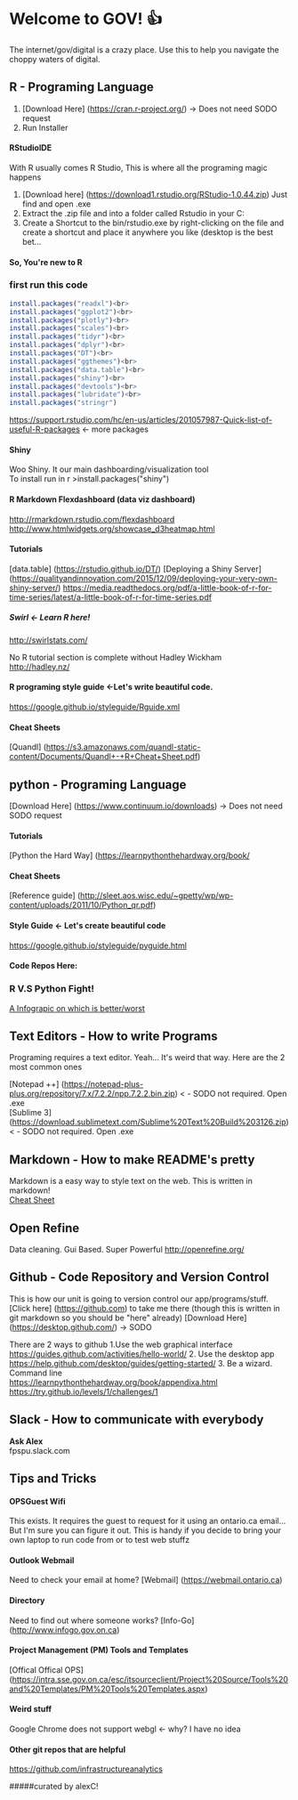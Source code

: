 # Welcome to GOV! :+1: 

The internet/gov/digital is a crazy place. Use this to help you navigate the choppy waters of digital. 

## R - Programing Language 

1. [Download Here] (https://cran.r-project.org/)  -> Does not need SODO request <br>
2. Run Installer

#### RStudioIDE
With R usually comes R Studio, This is where all the programing magic happens <br>

1. [Download here] (https://download1.rstudio.org/RStudio-1.0.44.zip) Just find and open .exe
2. Extract the .zip file and into a folder called Rstudio in your C: 
3. Create a Shortcut to the bin/rstudio.exe by right-clicking on the file and create a shortcut and place it anywhere you like (desktop is the best bet...

#### So, You're new to R
### first run this code
```r
install.packages("readxl")<br>
install.packages("ggplot2")<br>
install.packages("plotly")<br>
install.packages("scales")<br>
install.packages("tidyr")<br>
install.packages("dplyr")<br>
install.packages("DT")<br>
install.packages("ggthemes")<br>
install.packages("data.table")<br>
install.packages("shiny")<br>
install.packages("devtools")<br>
install.packages("lubridate")<br>
install.packages("stringr")

```

https://support.rstudio.com/hc/en-us/articles/201057987-Quick-list-of-useful-R-packages <- more packages

#### Shiny
Woo Shiny. It our main dashboarding/visualization tool <br>
To install run in r >install.packages("shiny")


#### R Markdown Flexdashboard (data viz dashboard)  

http://rmarkdown.rstudio.com/flexdashboard <br>
http://www.htmlwidgets.org/showcase_d3heatmap.html <br>


#### Tutorials 
[data.table] (https://rstudio.github.io/DT/) 
[Deploying a Shiny Server] (https://qualityandinnovation.com/2015/12/09/deploying-your-very-own-shiny-server/)
https://media.readthedocs.org/pdf/a-little-book-of-r-for-time-series/latest/a-little-book-of-r-for-time-series.pdf
##### Swirl <- Learn R here! 

http://swirlstats.com/

No R tutorial section is complete without Hadley Wickham<br>
http://hadley.nz/ 

#### R programing style guide <-Let's write beautiful code. 
https://google.github.io/styleguide/Rguide.xml 

#### Cheat Sheets 

[Quandl] (https://s3.amazonaws.com/quandl-static-content/Documents/Quandl+-+R+Cheat+Sheet.pdf)


## python - Programing Language 

[Download Here] (https://www.continuum.io/downloads) -> Does not need SODO request 

#### Tutorials 
[Python the Hard Way] (https://learnpythonthehardway.org/book/

#### Cheat Sheets 

[Reference guide] (http://sleet.aos.wisc.edu/~gpetty/wp/wp-content/uploads/2011/10/Python_qr.pdf)

#### Style Guide <- Let's create beautiful code
https://google.github.io/styleguide/pyguide.html

#### Code Repos Here:


### R V.S Python Fight!
[A Infograpic on which is better/worst](https://www.datacamp.com/community/tutorials/r-or-python-for-data-analysis#gs._O6U9yY)

## Text Editors - How to write Programs

Programing requires a text editor. Yeah... It's weird that way. Here are the 2 most common ones <br>

[Notepad ++] (https://notepad-plus-plus.org/repository/7.x/7.2.2/npp.7.2.2.bin.zip)  < - SODO not required. Open .exe <br>
[Sublime 3] (https://download.sublimetext.com/Sublime%20Text%20Build%203126.zip) < - SODO not required. Open .exe 

## Markdown - How to make README's pretty 
Markdown is a easy way to style text on the web. This is written in markdown! 
<br>
[Cheat Sheet](https://guides.github.com/pdfs/markdown-cheatsheet-online.pdf)

## Open Refine
Data cleaning. Gui Based. Super Powerful 
http://openrefine.org/


## Github - Code Repository and Version Control 
This is how our unit is going to version control our app/programs/stuff. 
[Click here] (https://github.com) to take me there (though this is written in git markdown so you should be "here" already) 
[Download Here] (https://desktop.github.com/) -> SODO 

There are 2 ways to github
1.Use the web graphical interface<br>
https://guides.github.com/activities/hello-world/
2. Use the desktop app<br>
https://help.github.com/desktop/guides/getting-started/
3. Be a wizard. Command line <br>
https://learnpythonthehardway.org/book/appendixa.html
https://try.github.io/levels/1/challenges/1


## Slack - How to communicate with everybody 
**Ask Alex** <br>
fpspu.slack.com 



## Tips and Tricks

#### OPSGuest Wifi
This exists. It requires the guest to request for it using an ontario.ca email... But I'm sure you can figure it out. This is handy if you decide to bring your own laptop to run code from or to test web stuffz

#### Outlook Webmail 
Need to check your email at home? [Webmail] (https://webmail.ontario.ca) 

#### Directory 
Need to find out where someone works? [Info-Go] (http://www.infogo.gov.on.ca)

#### Project Management (PM) Tools and Templates
[Offical Offical OPS] (https://intra.sse.gov.on.ca/esc/itsourceclient/Project%20Source/Tools%20and%20Templates/PM%20Tools%20Templates.aspx)

#### Weird stuff 
Google Chrome does not support webgl <- why? I have no idea 

#### Other git repos that are helpful 

https://github.com/infrastructureanalytics


#####curated by alexC!

